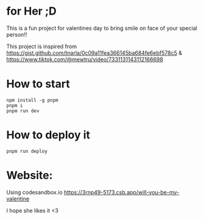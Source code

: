 # for Her ;D

This is a fun project for valentines day to bring smile on face of your special person!!

This project is inspired from
https://gist.github.com/tnarla/0c09a11fea366145ba684fe6ebf578c5 & https://www.tiktok.com/@mewtru/video/7331131143112166698

# How to start
```
npm install -g pnpm
pnpm i
pnpm run dev
```

# How to deploy it
```
pnpm run deploy
```
# Website: 
Using codesandbox.io
https://3rnp49-5173.csb.app/will-you-be-my-valentine

I hope she likes it <3
